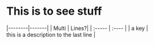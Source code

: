 # This is to see stuff

|--------|-------|
| Multi  | Lines?|
| :----- | :---- |
| a key  | \
this is a description to the last line |

